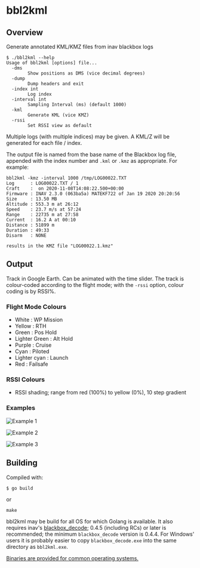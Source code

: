 # bbl2kml

## Overview

Generate annotated KML/KMZ files from inav blackbox logs

```
$ ./bbl2kml --help
Usage of bbl2kml [options] file...
  -dms
    	Show positions as DMS (vice decimal degrees)
  -dump
    	Dump headers and exit
  -index int
    	Log index
  -interval int
    	Sampling Interval (ms) (default 1000)
  -kml
    	Generate KML (vice KMZ)
  -rssi
    	Set RSSI view as default
```

Multiple logs (with multiple indices) may be given. A KML/Z will be generated for each file / index.

The output file is named from the base name of the Blackbox log file, appended with the index number and `.kml` or `.kmz` as appropriate. For example:

```
bbl2kml -kmz -interval 1000 /tmp/LOG00022.TXT
Log      : LOG00022.TXT / 1
Craft    :  on 2020-11-08T14:08:22.500+00:00
Firmware : INAV 2.3.0 (063ba5a) MATEKF722 of Jan 19 2020 20:20:56
Size     : 13.50 MB
Altitude : 553.3 m at 26:12
Speed    : 23.7 m/s at 57:24
Range    : 22735 m at 27:58
Current  : 16.2 A at 00:10
Distance : 51899 m
Duration : 49:33
Disarm   : NONE

results in the KMZ file "LOG00022.1.kmz"
```

## Output

Track in Google Earth. Can be animated with the time slider. The track is colour-coded according to the flight mode; with the `-rssi` option, colour coding is by RSSI%.

### Flight Mode Colours

* White : WP Mission
* Yellow : RTH
* Green : Pos Hold
* Lighter Green : Alt Hold
* Purple : Cruise
* Cyan : Piloted
* Lighter cyan : Launch
* Red : Failsafe

### RSSI Colours

* RSSI shading; range from red (100%) to yellow (0%), 10 step gradient

### Examples

![Example 1](https://github.com/stronnag/mwptools/wiki/images/bbl2kml-1.png)

![Example 2](https://github.com/stronnag/mwptools/wiki/images/bbl2kml-2.png)

![Example 3](https://github.com/stronnag/mwptools/wiki/images/bbl2kml-3.png)

## Building

Compiled with:

```
$ go build
```

or

```
make
```

bbl2kml may be build for all OS for which Golang is available. It also requires inav's
[blackbox_decode](https://github.com/iNavFlight/blackbox-tools); 0.4.5 (including RCs) or later is recommended; the minimum `blackbox_decode` version is 0.4.4. For Windows' users it is probably easier to copy `blackbox_decode.exe` into the same directory as `bbl2kml.exe`.

[Binaries are provided for common operating systems.](https://github.com/stronnag/bbl2kml/releases)
